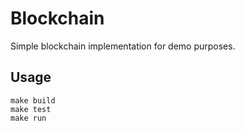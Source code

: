 # Blockchain

Simple blockchain implementation for demo purposes.

## Usage

```shell
make build
make test
make run
```
